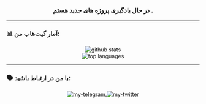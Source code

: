 <h1 align="center"<🤝 سلام، من [iPsycho] هستم!</h1>
<h3 align="center">   در حال یادگیری پروژه های جدید هستم .</h3>


---

### 📊 آمار گیت‌هاب من:
<p align="center">
  <img src="https://github-readme-stats.vercel.app/api?username=iPsycho1&show_icons=true&theme=tokyonight&hide_border=true&count_private=true" alt="github stats" />
  <br/>
  <img src="https://github-readme-stats.vercel.app/api/top-langs/?username=iPsycho1&layout=compact&theme=tokyonight&hide_border=true" alt="top languages" />
</p>

---

### 🗣 با من در ارتباط باشید:
<p align="center">
  <a href="https://t.me/iPsycho1" target="_blank">
    <img align="center" src="https://img.shields.io/badge/Telegram-2CA5E0?style=for-the-badge&logo=telegram&logoColor=white" alt="my-telegram"/>
  </a>
  <a href="https://twitter.com/iPsycho01" target="_blank">
    <img align="center" src="https://img.shields.io/badge/Twitter-1DA1F2?style=for-the-badge&logo=twitter&logoColor=white" alt="my-twitter"/>
  </a>
</p>
